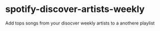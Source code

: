 # spotify-discover-artists-weekly
 Add tops songs from your disocver weekly artists to a anothere playlist
